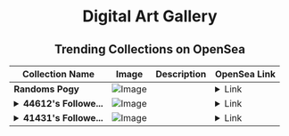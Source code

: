 <div align="center">

# Digital Art Gallery

## Trending Collections on OpenSea

| Collection Name                       | Image                                                                                     | Description                       | OpenSea Link                                                                                          |
|---------------------------------------|-------------------------------------------------------------------------------------------|-----------------------------------|--------------------------------------------------------------------------------------------------------|
| **Randoms Pogy** | ![Image](https://i.seadn.io/s/raw/files/806c442bf38c390385943a30bc056050.gif?w=500&auto=format?w=200&auto=format) |  | <details><summary>Link</summary>[Randoms Pogy](https://opensea.io/collection/randoms-pogy)</details> |
| **<details><summary>44612's Followe...</summary>44612's Follower</details>** | ![Image](https://i.seadn.io/s/raw/files/19f9f090920392cc3650cbdf4361755b.png?w=500&auto=format?w=200&auto=format) |  | <details><summary>Link</summary>[44612's Follower](https://opensea.io/collection/44612-s-follower)</details> |
| **<details><summary>41431's Followe...</summary>41431's Follower</details>** | ![Image](https://i.seadn.io/s/raw/files/19f9f090920392cc3650cbdf4361755b.png?w=500&auto=format?w=200&auto=format) |  | <details><summary>Link</summary>[41431's Follower](https://opensea.io/collection/41431-s-follower)</details> |

</div>